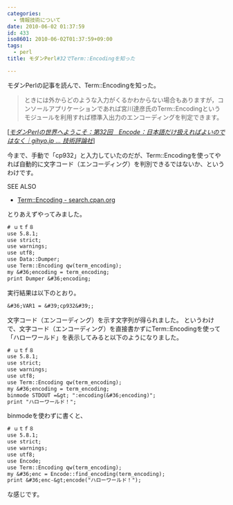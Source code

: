 ```yaml
---
categories:
  - 情報技術について
date: 2010-06-02 01:37:59
id: 433
iso8601: 2010-06-02T01:37:59+09:00
tags:
  - perl
title: モダンPerl#32でTerm::Encodingを知った

---
```


<p>モダンPerlの記事を読んで、Term::Encodingを知った。</p>

<blockquote cite="http://gihyo.jp/dev/serial/01/modern-perl/0032?page=2" title="モダンPerlの世界へようこそ：第32回　Encode：日本語だけ扱えればよいのではなく｜gihyo.jp &#133; 技術評論社" class="blockquote"><p>ときには外からどのような入力がくるかわからない場合もありますが，コンソールアプリケーションであれば宮川達彦氏のTerm::Encodingというモジュールを利用すれば標準入出力のエンコーディングを判定できます。</p></blockquote>

<div class="cite">[<cite><a href="http://gihyo.jp/dev/serial/01/modern-perl/0032?page=2">モダンPerlの世界へようこそ：第32回　Encode：日本語だけ扱えればよいのではなく｜gihyo.jp &#133; 技術評論社</a></cite>]</div>

<p>今まで、手動で「cp932」と入力していたのだが、Term::Encodingを使ってやれば自動的に文字コード（エンコーディング）を判別できるではないか、というわけです。</p>

<div>
<p>SEE ALSO</p>
<ul>
<li><a href="http://search.cpan.org/dist/Term-Encoding/lib/Term/Encoding.pm">Term::Encoding - search.cpan.org</a></li>
</ul>
</div>

<p>
とりあえずやってみました。</p>

```default
# ｕｔｆ８
use 5.8.1;
use strict;
use warnings;
use utf8;
use Data::Dumper;
use Term::Encoding qw(term_encoding);
my &#36;encoding = term_encoding;
print Dumper &#36;encoding;
```

<p>実行結果は以下のとおり。</p>

```default
&#36;VAR1 = &#39;cp932&#39;;
```

<p>文字コード（エンコーディング）を示す文字列が得られました。
というわけで、文字コード（エンコーディング）を直接書かずにTerm::Encodingを使って「ハローワールド」を表示してみると以下のようになりました。</p>

```default
# ｕｔｆ８
use 5.8.1;
use strict;
use warnings;
use utf8;
use Term::Encoding qw(term_encoding);
my &#36;encoding = term_encoding;
binmode STDOUT =&gt; ":encoding(&#36;encoding)";
print "ハローワールド！";
```

<p>binmodeを使わずに書くと、</p>

```default
# ｕｔｆ８
use 5.8.1;
use strict;
use warnings;
use utf8;
use Encode;
use Term::Encoding qw(term_encoding);
my &#36;enc = Encode::find_encoding(term_encoding);
print &#36;enc-&gt;encode("ハローワールド！");
```

<p>な感じです。</p>
    	